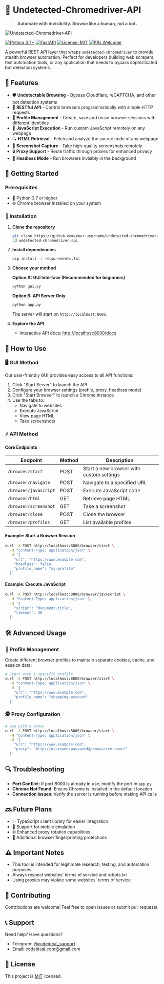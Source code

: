 # 🔐 Undetected-Chromedriver-API

> **Automate with invisibility. Browse like a human, not a bot.**

![Undetected-Chromedriver-API](https://github.com/user-attachments/assets/56ff9a7f-a464-42a7-b974-332414047f23)

[![Python 3.7+](https://img.shields.io/badge/Python-3.7+-blue.svg)](https://www.python.org/downloads/)
[![FastAPI](https://img.shields.io/badge/FastAPI-0.68+-green.svg)](https://fastapi.tiangolo.com/)
[![License: MIT](https://img.shields.io/badge/License-MIT-yellow.svg)](https://opensource.org/licenses/MIT)
[![PRs Welcome](https://img.shields.io/badge/PRs-welcome-brightgreen.svg)](http://makeapullrequest.com)

A powerful REST API layer that wraps `undetected-chromedriver` to provide stealth browser automation. Perfect for developers building web scrapers, test automation tools, or any application that needs to bypass sophisticated bot detection systems.

## 🌟 Features

- 🛡️ **Undetectable Browsing** - Bypass Cloudflare, reCAPTCHA, and other bot detection systems
- 🔌 **RESTful API** - Control browsers programmatically with simple HTTP requests
- 🧩 **Profile Management** - Create, save and reuse browser sessions with different identities
- 📝 **JavaScript Execution** - Run custom JavaScript remotely on any webpage
- 🔍 **HTML Retrieval** - Fetch and analyze the source code of any webpage
- 📸 **Screenshot Capture** - Take high-quality screenshots remotely
- 🔒 **Proxy Support** - Route traffic through proxies for enhanced privacy
- 👻 **Headless Mode** - Run browsers invisibly in the background

## 🚀 Getting Started

### Prerequisites

- 🐍 Python 3.7 or higher
- 🌐 Chrome browser installed on your system

### 🔧 Installation

1. **Clone the repository**
   ```bash
   git clone https://github.com/your-username/undetected-chromedriver-api.git
   cd undetected-chromedriver-api
   ```

2. **Install dependencies**
   ```bash
   pip install -r requirements.txt
   ```

3. **Choose your method**

   **Option A: GUI Interface (Recommended for beginners)**
   ```bash
   python gui.py
   ```
   
   **Option B: API Server Only**
   ```bash
   python app.py
   ```
   The server will start on `http://localhost:8000`.

4. **Explore the API**
   - Interactive API docs: [http://localhost:8000/docs](http://localhost:8000/docs)

## 📖 How to Use

### 🖥️ GUI Method

Our user-friendly GUI provides easy access to all API functions:

1. Click "Start Server" to launch the API
2. Configure your browser settings (profile, proxy, headless mode)
3. Click "Start Browser" to launch a Chrome instance
4. Use the tabs to:
   - Navigate to websites
   - Execute JavaScript
   - View page HTML
   - Take screenshots

### ⚡ API Method

#### Core Endpoints

| Endpoint | Method | Description |
|----------|--------|-------------|
| `/browser/start` | POST | Start a new browser with custom settings |
| `/browser/navigate` | POST | Navigate to a specified URL |
| `/browser/javascript` | POST | Execute JavaScript code |
| `/browser/html` | GET | Retrieve page HTML |
| `/browser/screenshot` | GET | Take a screenshot |
| `/browser/close` | POST | Close the browser |
| `/browser/profiles` | GET | List available profiles |

#### Example: Start a Browser Session

```bash
curl -X POST http://localhost:8000/browser/start \
  -H "Content-Type: application/json" \
  -d '{
    "url": "https://www.example.com",
    "headless": false,
    "profile_name": "my-profile"
  }'
```

#### Example: Execute JavaScript

```bash
curl -X POST http://localhost:8000/browser/javascript \
  -H "Content-Type: application/json" \
  -d '{
    "script": "document.title",
    "timeout": 30
  }'
```

## 🛠️ Advanced Usage

### 🔑 Profile Management

Create different browser profiles to maintain separate cookies, cache, and session data:

```bash
# Start with a specific profile
curl -X POST http://localhost:8000/browser/start \
  -H "Content-Type: application/json" \
  -d '{
    "url": "https://www.example.com",
    "profile_name": "shopping-account"
  }'
```

### 🕵️ Proxy Configuration

```bash
# Use with a proxy
curl -X POST http://localhost:8000/browser/start \
  -H "Content-Type: application/json" \
  -d '{
    "url": "https://www.example.com",
    "proxy": "http://username:password@proxyserver:port"
  }'
```

## 🔍 Troubleshooting

- **Port Conflict**: If port 8000 is already in use, modify the port in `app.py`
- **Chrome Not Found**: Ensure Chrome is installed in the default location
- **Connection Issues**: Verify the server is running before making API calls

## 🔜 Future Plans

- ✨ TypeScript client library for easier integration
- 📱 Support for mobile emulation
- 🌐 Enhanced proxy rotation capabilities
- 🧪 Additional browser fingerprinting protections

## ⚠️ Important Notes

- This tool is intended for legitimate research, testing, and automation purposes
- Always respect websites' terms of service and robots.txt
- Using proxies may violate some websites' terms of service

## 🤝 Contributing

Contributions are welcome! Feel free to open issues or submit pull requests.

## 📞 Support

Need help? Have questions?
- Telegram: [@codeideal_support](https://t.me/codeideal_support)
- Email: codeideal.com@gmail.com

## 📝 License

This project is [MIT](https://choosealicense.com/licenses/mit/) licensed.
